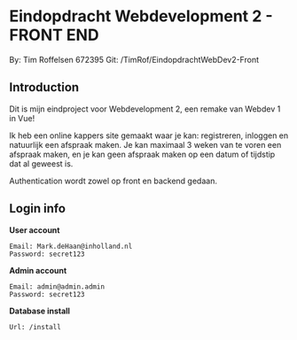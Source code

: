 # Eindopdracht Webdevelopment 2 - FRONT END

By: Tim Roffelsen 672395
Git: /TimRof/EindopdrachtWebDev2-Front

## Introduction

Dit is mijn eindproject voor Webdevelopment 2, een remake van Webdev 1 in Vue!

Ik heb een online kappers site gemaakt waar je kan: registreren, inloggen en natuurlijk een afspraak maken. Je kan maximaal 3 weken van te voren een afspraak maken, en je kan geen afspraak maken op een datum of tijdstip dat al geweest is.

Authentication wordt zowel op front en backend gedaan.

## Login info

**User account**

```
Email: Mark.deHaan@inholland.nl
Password: secret123
```

**Admin account**

```
Email: admin@admin.admin
Password: secret123
```

**Database install**

```
Url: /install
```
